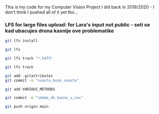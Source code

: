 This is my code for my Computer Vision Project I did back in 2019/2020 - I don't think I pushed all of it yet tho...


### LFS for large files upload: for Lara's input not public - seti se kad ubacujes drona kasnije ove problematike

```bash
git lfs install
```

```bash
git lfs
```

```bash
git lfs track "*.hdf5"
```

```bash
git lfs track
```

```bash
git add .gitattributes
git commit -m "svasta_boze_svasta"
```

```bash
git add VARIOUS_METHODS
```

```bash
git commit -m "idemo_do_kasno_u_noc"
```

```bash
git push origin main
```
